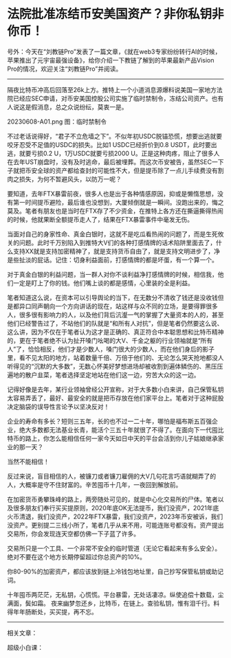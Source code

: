 # 法院批准冻结币安美国资产？非你私钥非你币！


号外：今天在“刘教链Pro”发表了一篇文章，《就在web3专家纷纷转行AI的时候，苹果推出了元宇宙最强设备》，给你介绍一下教链了解到的苹果最新产品Vision Pro的情况，欢迎关注“刘教链Pro”并阅读。

* * *

隔夜比特币冲高后回落至26k上方。推特上一个小道消息源爆料说美国一家地方法院已经应SEC申请，对币安美国控股公司实施了临时禁制令，冻结公司资产。也有人说这是假消息，总之众说纷纭，莫衷一是。

20230608-A01.png
图：临时禁制令

不过老话说得好，“君子不立危墙之下”。不似年初USDC脱锚恐慌，想要出逃就要咬牙忍受不足值的USDC的损失。比如1 USDC已经折价到0.8 USDT，此时要出逃，就要亏损0.2 U，1万USDC就要亏损2000 U。正是这种肉疼，阻止了很多人在去年UST崩盘时，没有及时逃命，最后被埋葬。而这次币安被告，虽然SEC一下子就把币安全球的资产都给查封的可能性不大，但是提币除了一点儿手续费没有割肉之损失，为何不暂避风头，以防万一呢？

要知道，去年FTX暴雷前夜，很多人也是出于各种情感原因，抑或是懒惰思想，没有第一时间提币避险，最后谁也没想到，大厦倾倒就是一瞬间。没跑出来的，悔之莫及。笔者有朋友也是当时在FTX存了不少资金，在推特上各方还在撕逼撕得热闹的时候，他就果断全额提币走人了，结果在FTX暴雷事件中毫发无伤。

当面对自己的身家性命、真金白银时，这就不是吃瓜看热闹的问题了，而是生死攸关的问题。此时千万别陷入到推特大V们的各种打感情牌的话术陷阱里面去了，什么支持XX就是支持加密精神了，就是支持货币自由了，就是支持文明进步了，净是些扯淡的屁话。记住：切身利益面前，打感情牌的都是坏蛋，有一个算一个。

对于真金白银的利益问题，当一群人对你不谈利益净打感情牌的时候，相信我，他们一定是盯上了你的钱。他们嘴上谈的都是感情，心里装的全是利益。

笔者知道这么说，在资本可以引导舆论的当下，在无数分不清收了钱还是没收钱但是都异口同声朝向一个方向讲话的现在，站这样与众不同的立场，是要得罪很多人，很多很有影响力的人，以及他们背后沆瀣一气的掌握了大量资本的人的，甚至他们已经警告过了，不站他们的队就是“和所有人对抗”，但是笔者仍然要这么说、这么讲，因为不仅在于笔者认为这才是正确的、真正符合中本聪思想和比特币精神的，更在于笔者绝不认为扯开嗓门吆喝的大V、千金之躯的行业领袖就是“所有人”了，恰恰相反，他们才是少数人，嗓门很大的少数人，而在他们身后的影子里，看不见太阳的地方，站着数量千倍、万倍于他们的、无论怎么哭天抢地都没人听得见的“沉默的大多数”，无数心怀美好梦想进场却被收割到遍体鳞伤的、黑压压遍地的散户韭菜，笔者选择坚定地站在他们这一边，穷苦大众的这一边。

记得好像是去年，某行业领袖曾经公开宣称，对于大多数小白来讲，自己保管私钥太容易弄丢了，最好、最安全的就是把币存放在他们家平台上。笔者对于这种屁股决定脑袋的误导性言论予以坚决反对！

企业的寿命有多长？短则三五年，长的也不过一二十年，哪怕是福布斯五百强企业，绝大多数都无法基业长青，能活个三五十年就很了不得了。在面向下一代囤比特币的路上，你怎么能相信任何一家今天如日中天的平台会活到你儿子姑娘继承家业的那一天？

当然不能相信！

反过来说，盲目相信的人，被镰刀或者镰刀雇佣的大V几句花言巧语就糊弄了的人，大概率是守不住财富的。辛苦囤币十几年，一夜回到解放前。

在加密货币勇攀珠峰的路上，两旁随处可见的，就是中心化交易所的尸体。笔者以及很多朋友们奉行买买提原则，2020年底OK无法提币，我们没资产，2021年底火币清退，我们没资产，2022年FTX暴雷，我们没资产，2023年币安被诉，我们没资产。更别提二三线小所了，笔者几乎从来不用，可能连账号都没有。资产提出交易所，你会发现连天空都仿佛一下子蓝了许多。

交易所只是一个工具、一个非常不安全的临时管道（无论它看起来有多么安全）。绝对不要在这个地方长期停留超过你总资产的10%。

你80-90%的加密资产，都应该放到链上冷钱包地址里，自己抄写保管私钥或助记词。

十年囤币两茫茫，无私钥，心慌慌。平台暴雷，无处话凄凉。纵使追偿十数载，尘满面，鬓如霜。
夜来幽梦忽还乡，比特币，在链上。查验私钥，惟有泪千行。料得年年肠断处，买买提，再不忘。

* * *

相关文章：

超级小白课：









